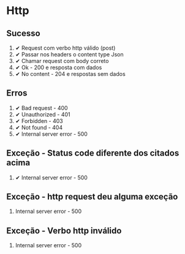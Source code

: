 # Http

## Sucesso
1. ✔ Request com verbo http válido (post)
2. ✔ Passar nos headers o content type Json
3. ✔ Chamar request com body correto
4. ✔ Ok - 200 e resposta com dados
5. ✔ No content - 204 e respostas sem dados

## Erros
1. ✔ Bad request - 400
2. ✔ Unauthorized - 401
3. ✔ Forbidden - 403
4. ✔ Not found - 404
5. ✔ Internal server error - 500

## Exceção - Status code diferente dos citados acima
1. ✔ Internal server error - 500

## Exceção - http request deu alguma exceção
1. Internal server error - 500

## Exceção - Verbo http inválido
1. Internal server error - 500